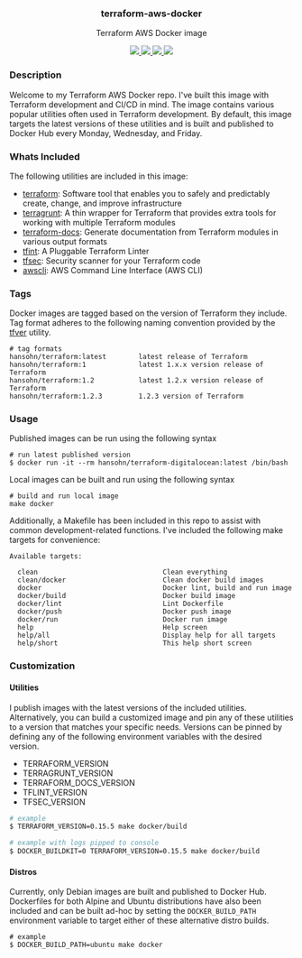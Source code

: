 <div align="center">
  <h3>terraform-aws-docker</h3>
  <p>Terraform AWS Docker image</p>
  <p>
    <!-- Build Status -->
    <a href="https://actions-badge.atrox.dev/hansohn/terraform-aws-docker/goto?ref=main">
      <img src="https://img.shields.io/endpoint.svg?url=https%3A%2F%2Factions-badge.atrox.dev%2Fhansohn%2Fterraform-aws-docker%2Fbadge%3Fref%3Dmain&style=for-the-badge">
    </a>
    <!-- Github Tag -->
    <a href="https://gitHub.com/hansohn/terraform-aws-docker/tags/">
      <img src="https://img.shields.io/github/tag/hansohn/terraform-aws-docker.svg?style=for-the-badge">
    </a>
    <!-- License -->
    <a href="https://github.com/hansohn/terraform-aws-docker/blob/main/LICENSE">
      <img src="https://img.shields.io/github/license/hansohn/terraform-aws-docker.svg?style=for-the-badge">
    </a>
    <!-- LinkedIn -->
    <a href="https://linkedin.com/in/ryanhansohn">
      <img src="https://img.shields.io/badge/-LinkedIn-black.svg?style=for-the-badge&logo=linkedin&colorB=555">
    </a>
  </p>
</div>

### Description

Welcome to my Terraform AWS Docker repo. I've built this image with Terraform
development and CI/CD in mind. The image contains various popular utilities often
used in Terraform development. By default, this image targets the latest versions of
these utilities and is built and published to Docker Hub every Monday, Wednesday,
and Friday.

### Whats Included

The following utilities are included in this image:

- [terraform](https://github.com/hashicorp/terraform): Software tool that enables you to safely and predictably create, change, and improve infrastructure
- [terragrunt](https://github.com/gruntwork-io/terragrunt): A thin wrapper for Terraform that provides extra tools for working with multiple Terraform modules
- [terraform-docs](https://github.com/terraform-docs/terraform-docs): Generate documentation from Terraform modules in various output formats
- [tfint](https://github.com/terraform-linters/tflint): A Pluggable Terraform Linter
- [tfsec](https://github.com/aquasecurity/tfsec): Security scanner for your Terraform code
- [awscli](https://aws.amazon.com/cli/): AWS Command Line Interface (AWS CLI)

### Tags

Docker images are tagged based on the version of Terraform they include. Tag
format adheres to the following naming convention provided by the [tfver](https://github.com/hansohn/tfver)
utility.

```
# tag formats
hansohn/terraform:latest        latest release of Terraform
hansohn/terraform:1             latest 1.x.x version release of Terraform
hansohn/terraform:1.2           latest 1.2.x version release of Terraform
hansohn/terraform:1.2.3         1.2.3 version of Terraform
```

### Usage

Published images can be run using the following syntax

```
# run latest published version
$ docker run -it --rm hansohn/terraform-digitalocean:latest /bin/bash
```

Local images can be built and run using the following syntax

```
# build and run local image
make docker
```

Additionally, a Makefile has been included in this repo to assist with common
development-related functions. I've included the following make targets for
convenience:

```
Available targets:

  clean                               Clean everything
  clean/docker                        Clean docker build images
  docker                              Docker lint, build and run image
  docker/build                        Docker build image
  docker/lint                         Lint Dockerfile
  docker/push                         Docker push image
  docker/run                          Docker run image
  help                                Help screen
  help/all                            Display help for all targets
  help/short                          This help short screen
```

### Customization

#### Utilities

I publish images with the latest versions of the included utilities. Alternatively,
you can build a customized image and pin any of these utilities to a version that
matches your specific needs. Versions can be pinned by defining any of the following
environment variables with the desired version.

- TERRAFORM_VERSION
- TERRAGRUNT_VERSION
- TERRAFORM_DOCS_VERSION
- TFLINT_VERSION
- TFSEC_VERSION

```bash
# example
$ TERRAFORM_VERSION=0.15.5 make docker/build

# example with logs pipped to console
$ DOCKER_BUILDKIT=0 TERRAFORM_VERSION=0.15.5 make docker/build
```

#### Distros

Currently, only Debian images are built and published to Docker Hub. Dockerfiles
for both Alpine and Ubuntu distributions have also been included and can be built
ad-hoc by setting the `DOCKER_BUILD_PATH` environment variable to target either
of these alternative distro builds.

```
# example
$ DOCKER_BUILD_PATH=ubuntu make docker
```
